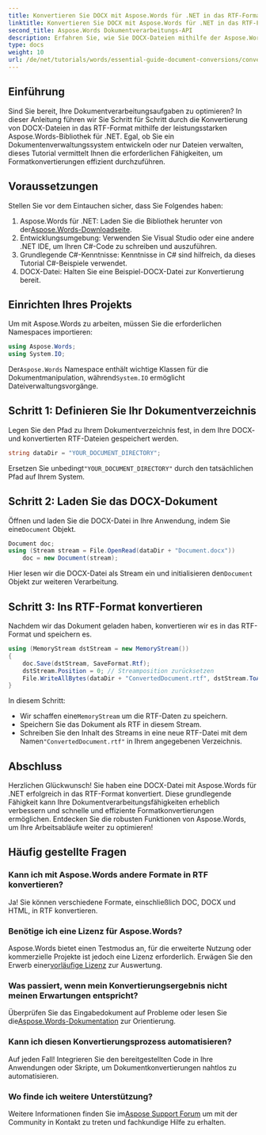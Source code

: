 ```yaml
---
title: Konvertieren Sie DOCX mit Aspose.Words für .NET in das RTF-Format
linktitle: Konvertieren Sie DOCX mit Aspose.Words für .NET in das RTF-Format
second_title: Aspose.Words Dokumentverarbeitungs-API
description: Erfahren Sie, wie Sie DOCX-Dateien mithilfe der Aspose.Words-Bibliothek für .NET effizient in das RTF-Format konvertieren. Diese Schritt-für-Schritt-Anleitung behandelt das Laden von Dokumenten und das Speichern von Konvertierungen.
type: docs
weight: 10
url: /de/net/tutorials/words/essential-guide-document-conversions/convert-docx-to-rtf/
---
```

## Einführung

Sind Sie bereit, Ihre Dokumentverarbeitungsaufgaben zu optimieren? In dieser Anleitung führen wir Sie Schritt für Schritt durch die Konvertierung von DOCX-Dateien in das RTF-Format mithilfe der leistungsstarken Aspose.Words-Bibliothek für .NET. Egal, ob Sie ein Dokumentenverwaltungssystem entwickeln oder nur Dateien verwalten, dieses Tutorial vermittelt Ihnen die erforderlichen Fähigkeiten, um Formatkonvertierungen effizient durchzuführen.

## Voraussetzungen

Stellen Sie vor dem Eintauchen sicher, dass Sie Folgendes haben:

1.  Aspose.Words für .NET: Laden Sie die Bibliothek herunter von der[Aspose.Words-Downloadseite](https://releases.aspose.com/words/net/).
2. Entwicklungsumgebung: Verwenden Sie Visual Studio oder eine andere .NET IDE, um Ihren C#-Code zu schreiben und auszuführen.
3. Grundlegende C#-Kenntnisse: Kenntnisse in C# sind hilfreich, da dieses Tutorial C#-Beispiele verwendet.
4. DOCX-Datei: Halten Sie eine Beispiel-DOCX-Datei zur Konvertierung bereit. 

## Einrichten Ihres Projekts

Um mit Aspose.Words zu arbeiten, müssen Sie die erforderlichen Namespaces importieren:

```csharp
using Aspose.Words;
using System.IO;
```

 Der`Aspose.Words` Namespace enthält wichtige Klassen für die Dokumentmanipulation, während`System.IO` ermöglicht Dateiverwaltungsvorgänge.

## Schritt 1: Definieren Sie Ihr Dokumentverzeichnis

Legen Sie den Pfad zu Ihrem Dokumentverzeichnis fest, in dem Ihre DOCX- und konvertierten RTF-Dateien gespeichert werden. 

```csharp
string dataDir = "YOUR_DOCUMENT_DIRECTORY";
```

 Ersetzen Sie unbedingt`"YOUR_DOCUMENT_DIRECTORY"` durch den tatsächlichen Pfad auf Ihrem System.

## Schritt 2: Laden Sie das DOCX-Dokument

 Öffnen und laden Sie die DOCX-Datei in Ihre Anwendung, indem Sie eine`Document` Objekt.

```csharp
Document doc;
using (Stream stream = File.OpenRead(dataDir + "Document.docx"))
    doc = new Document(stream);
```

 Hier lesen wir die DOCX-Datei als Stream ein und initialisieren den`Document` Objekt zur weiteren Verarbeitung.

## Schritt 3: Ins RTF-Format konvertieren

Nachdem wir das Dokument geladen haben, konvertieren wir es in das RTF-Format und speichern es.

```csharp
using (MemoryStream dstStream = new MemoryStream())
{
    doc.Save(dstStream, SaveFormat.Rtf);
    dstStream.Position = 0; // Streamposition zurücksetzen
    File.WriteAllBytes(dataDir + "ConvertedDocument.rtf", dstStream.ToArray());
}
```

In diesem Schritt:
-  Wir schaffen eine`MemoryStream` um die RTF-Daten zu speichern.
- Speichern Sie das Dokument als RTF in diesem Stream.
-  Schreiben Sie den Inhalt des Streams in eine neue RTF-Datei mit dem Namen`"ConvertedDocument.rtf"` in Ihrem angegebenen Verzeichnis.

## Abschluss

Herzlichen Glückwunsch! Sie haben eine DOCX-Datei mit Aspose.Words für .NET erfolgreich in das RTF-Format konvertiert. Diese grundlegende Fähigkeit kann Ihre Dokumentverarbeitungsfähigkeiten erheblich verbessern und schnelle und effiziente Formatkonvertierungen ermöglichen. Entdecken Sie die robusten Funktionen von Aspose.Words, um Ihre Arbeitsabläufe weiter zu optimieren!

## Häufig gestellte Fragen

### Kann ich mit Aspose.Words andere Formate in RTF konvertieren?
Ja! Sie können verschiedene Formate, einschließlich DOC, DOCX und HTML, in RTF konvertieren.

### Benötige ich eine Lizenz für Aspose.Words?
 Aspose.Words bietet einen Testmodus an, für die erweiterte Nutzung oder kommerzielle Projekte ist jedoch eine Lizenz erforderlich. Erwägen Sie den Erwerb einer[vorläufige Lizenz](https://purchase.conholdate.com/temporary-license/) zur Auswertung.

### Was passiert, wenn mein Konvertierungsergebnis nicht meinen Erwartungen entspricht?
 Überprüfen Sie das Eingabedokument auf Probleme oder lesen Sie die[Aspose.Words-Dokumentation](https://reference.aspose.com/words/net/) zur Orientierung.

### Kann ich diesen Konvertierungsprozess automatisieren?
Auf jeden Fall! Integrieren Sie den bereitgestellten Code in Ihre Anwendungen oder Skripte, um Dokumentkonvertierungen nahtlos zu automatisieren.

### Wo finde ich weitere Unterstützung?
 Weitere Informationen finden Sie im[Aspose Support Forum](https://forum.aspose.com/c/words/8) um mit der Community in Kontakt zu treten und fachkundige Hilfe zu erhalten.